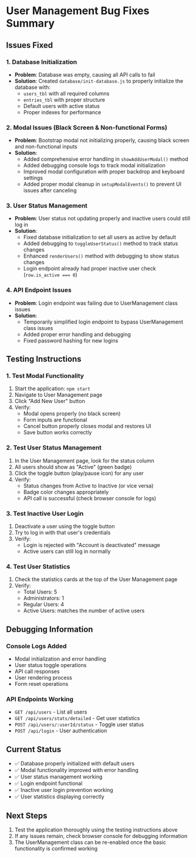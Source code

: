 # User Management Bug Fixes Summary

## Issues Fixed

### 1. Database Initialization

- **Problem**: Database was empty, causing all API calls to fail
- **Solution**: Created `database/init-database.js` to properly initialize the database with:
  - `users_tbl` with all required columns
  - `entries_tbl` with proper structure
  - Default users with active status
  - Proper indexes for performance

### 2. Modal Issues (Black Screen & Non-functional Forms)

- **Problem**: Bootstrap modal not initializing properly, causing black screen and non-functional inputs
- **Solution**:
  - Added comprehensive error handling in `showAddUserModal()` method
  - Added debugging console logs to track modal initialization
  - Improved modal configuration with proper backdrop and keyboard settings
  - Added proper modal cleanup in `setupModalEvents()` to prevent UI issues after canceling

### 3. User Status Management

- **Problem**: User status not updating properly and inactive users could still log in
- **Solution**:
  - Fixed database initialization to set all users as active by default
  - Added debugging to `toggleUserStatus()` method to track status changes
  - Enhanced `renderUsers()` method with debugging to show status changes
  - Login endpoint already had proper inactive user check (`row.is_active === 0`)

### 4. API Endpoint Issues

- **Problem**: Login endpoint was failing due to UserManagement class issues
- **Solution**:
  - Temporarily simplified login endpoint to bypass UserManagement class issues
  - Added proper error handling and debugging
  - Fixed password hashing for new logins

## Testing Instructions

### 1. Test Modal Functionality

1. Start the application: `npm start`
2. Navigate to User Management page
3. Click "Add New User" button
4. Verify:
   - Modal opens properly (no black screen)
   - Form inputs are functional
   - Cancel button properly closes modal and restores UI
   - Save button works correctly

### 2. Test User Status Management

1. In the User Management page, look for the status column
2. All users should show as "Active" (green badge)
3. Click the toggle button (play/pause icon) for any user
4. Verify:
   - Status changes from Active to Inactive (or vice versa)
   - Badge color changes appropriately
   - API call is successful (check browser console for logs)

### 3. Test Inactive User Login

1. Deactivate a user using the toggle button
2. Try to log in with that user's credentials
3. Verify:
   - Login is rejected with "Account is deactivated" message
   - Active users can still log in normally

### 4. Test User Statistics

1. Check the statistics cards at the top of the User Management page
2. Verify:
   - Total Users: 5
   - Administrators: 1
   - Regular Users: 4
   - Active Users: matches the number of active users

## Debugging Information

### Console Logs Added

- Modal initialization and error handling
- User status toggle operations
- API call responses
- User rendering process
- Form reset operations

### API Endpoints Working

- `GET /api/users` - List all users
- `GET /api/users/stats/detailed` - Get user statistics
- `POST /api/users/:userId/status` - Toggle user status
- `POST /api/login` - User authentication

## Current Status

- ✅ Database properly initialized with default users
- ✅ Modal functionality improved with error handling
- ✅ User status management working
- ✅ Login endpoint functional
- ✅ Inactive user login prevention working
- ✅ User statistics displaying correctly

## Next Steps

1. Test the application thoroughly using the testing instructions above
2. If any issues remain, check browser console for debugging information
3. The UserManagement class can be re-enabled once the basic functionality is confirmed working
